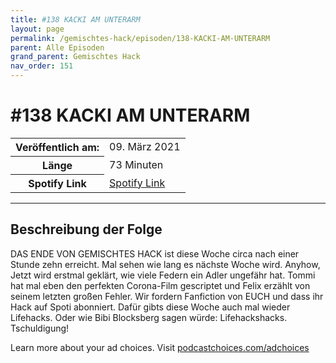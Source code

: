 ```yaml
---
title: #138 KACKI AM UNTERARM
layout: page
permalink: /gemischtes-hack/episoden/138-KACKI-AM-UNTERARM
parent: Alle Episoden
grand_parent: Gemischtes Hack
nav_order: 151
---
```


# #138 KACKI AM UNTERARM
<table class="resp-table dcf-table dcf-table-responsive dcf-table-bordered dcf-table-striped dcf-w-100%">
                    <tbody>
                        <tr>
                            <th scope="row">Veröffentlich am:</th>
                            <td data-label="Veröffentlich am:">09. März 2021</td>
                        </tr>
                        <tr>
                            <th scope="row">Länge </th>
                            <td data-label="Länge ">73 Minuten</td>
                        </tr><tr>
                                <th scope="row">Spotify Link</th>
                                <td data-label="Spotify Link"><a href="https://open.spotify.com/episode/3Vv2eqHjVOrig5fMwlNMOV">Spotify Link</a></td>
                            </tr></tbody>
                </table>

***

## Beschreibung der Folge

<div>
<p>DAS ENDE VON GEMISCHTES HACK ist diese Woche circa nach einer Stunde zehn erreicht. Mal sehen wie lang es nächste Woche wird. Anyhow, Jetzt wird erstmal geklärt, wie viele Federn ein Adler ungefähr hat. Tommi hat mal eben den perfekten Corona-Film gescriptet und Felix erzählt von seinem letzten großen Fehler. Wir fordern Fanfiction von EUCH und dass ihr Hack auf Spoti abonniert. Dafür gibts diese Woche auch mal wieder Lifehacks. Oder wie Bibi Blocksberg sagen würde: Lifehackshacks. Tschuldigung!</p><p> </p><p>Learn more about your ad choices. Visit <a href="https://podcastchoices.com/adchoices">podcastchoices.com/adchoices</a></p>  
</div>

